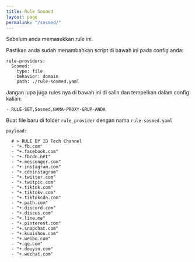 ```yaml
---
title: Rule Sosmed
layout: page
permalink: "/sosmed/"
---
```


Sebelum anda memasukkan rule ini.

Pastikan anda sudah menambahkan script di bawah ini pada config anda:

```
rule-providers:
  Sosmed:
    type: file
    behavior: domain
    path: ./rule-sosmed.yaml
```

Jangan lupa juga rules nya di bawah ini di salin dan tempelkan dalam config kalian:

```
- RULE-SET,Sosmed,NAMA-PROXY-GRUP-ANDA
```

Buat file baru di folder `rule_provider` dengan nama `rule-sosmed.yaml`

```
payload:

  # > RULE BY ID Tech Channel
  - "+.fb.com"
  - "+.facebook.com"
  - "+.fbcdn.net"
  - "+.messenger.com"
  - "+.instagram.com"
  - "+.cdninstagram"
  - "+.twitter.com"
  - "+.twitpic.com"
  - "+.tiktok.com"
  - "+.tiktokv.com"
  - "+.tiktokcdn.com"
  - "+.path.com"
  - "+.discord.com"
  - "+.discus.com"
  - "+.line.me"
  - "+.pinterest.com"
  - "+.snapchat.com"
  - "+.kuaishou.com"
  - "+.weibo.com"
  - "+.qq.com"
  - "+.douyin.com"
  - "+.wechat.com"
```